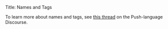 Title: Names and Tags

To learn more about names and tags, see [this thread](https://push-language.hampshire.edu/t/tags-and-what-happened-to-names) on the Push-language Discourse.